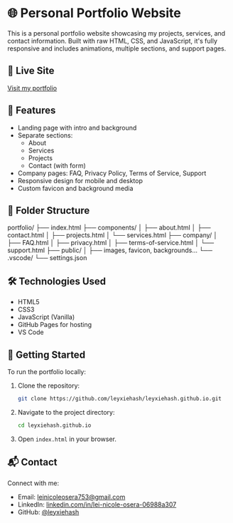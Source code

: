 # 🌐 Personal Portfolio Website

This is a personal portfolio website showcasing my projects, services, and contact information. Built with raw HTML, CSS, and JavaScript, it's fully responsive and includes animations, multiple sections, and support pages.

## 🔗 Live Site

[Visit my portfolio](https://leyxiehash.github.io/)

## 📁 Features

- Landing page with intro and background
- Separate sections:
  - About
  - Services
  - Projects
  - Contact (with form)
- Company pages: FAQ, Privacy Policy, Terms of Service, Support
- Responsive design for mobile and desktop
- Custom favicon and background media

## 📁 Folder Structure
portfolio/
├── index.html
├── components/
│ ├── about.html
│ ├── contact.html
│ ├── projects.html
│ └── services.html
├── company/
│ ├── FAQ.html
│ ├── privacy.html
│ ├── terms-of-service.html
│ └── support.html
├── public/
│ ├── images, favicon, backgrounds...
└── .vscode/
└── settings.json

## 🛠️ Technologies Used

- HTML5
- CSS3 
- JavaScript (Vanilla)
- GitHub Pages for hosting
- VS Code

## 🚀 Getting Started

To run the portfolio locally:

1. Clone the repository:
   ```bash
   git clone https://github.com/leyxiehash/leyxiehash.github.io.git
   ```
2. Navigate to the project directory:
   ```bash
   cd leyxiehash.github.io
   ```
3. Open `index.html` in your browser.

## 📬 Contact

Connect with me:

- Email: leinicoleosera753@gmail.com
- LinkedIn: [linkedin.com/in/lei-nicole-osera-06988a307](https://www.linkedin.com/in/lei-nicole-osera-06988a307/)
- GitHub: [@leyxiehash](https://github.com/leyxiehash)
